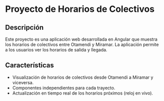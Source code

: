 # Proyecto de Horarios de Colectivos

## Descripción

Este proyecto es una aplicación web desarrollada en Angular que muestra los horarios de colectivos entre Otamendi y Miramar. La aplicación permite a los usuarios ver los horarios de salida y llegada.

## Características

- Visualización de horarios de colectivos desde Otamendi a Miramar y viceversa.
- Componentes independientes para cada trayecto.
- Actualización en tiempo real de los horarios próximos (reloj en vivo).
